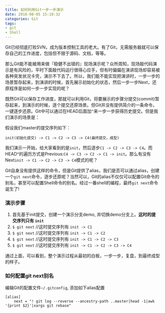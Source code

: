 ```yaml
---
title: 如何利用Git一步一步演示
date: 2016-08-05 15:10:32
categories: Git
tags: 
- git
- Shell
---
```


Git已经彻底打败SVN，成为版本控制工具的老大。有了Git，无需服务器就可以保存自己的工作进度，包括但不限于源码、文档，等等。

那么Git能不能被用来做『稳健不出错的』现场演示呢？众所周知，现场敲代码演示是有风险的，平时下面敲代码运行很得心应手，但有时偏偏在演讲现场却容易被各种突发状况卡壳，演示不下去了。所以，我们能不能实现把演讲时，一步一步的场景暂存起来，到演讲的时候，首先展示初始化的状态，然后一步一步Next，还原程序是如何一步一步实现的呢？

既然Git可以保存工作进度，那就可以利用Git，将要展示的步骤分提交(commit)暂存起来，到演示的时候，逐个提交还原场景。但Git并没有提供简介的一条命令，一键逐步还原。Git中可以通过在HEAD后面加`^`来一步一步获得历史提交。但是我们演示的场景是：

假设我们master的提交序列如下：

```
init(初始化提交) -> C1 -> C2 -> C3 -> C4(最终提交，成型)
```

我们演示一开始，给大家看到的是`init`，然后逐步`C1 -> C2 -> C3 -> C4`。而HEAD^的遍历方式是Previous:`C4 -> C3 -> C2 -> C1 -> init`。那么有没有Next`init -> C1 -> C2 -> C3 -> C4`模式的呢？

Git自身没有提供这样的命令，但是Git提供了alias，我们是否可以通过alias，创建一个`git next`命令，逐步还原呢？当然可以，Git的alias不仅仅可以配置Git命令的别名，甚至可以配置Shell命令的别名。经过一番shell的编程，最终`git next`命令诞生了!

### 演示步骤

1. 首先基于init提交，创建一个演示分支demo, 并切换demo分支上。**这时的提交序列只有 `init`**
2. `$ git next` //这时提交序列有 `init -> C1`
3. `$ git next` //这时提交序列有 `init -> C1 -> C2`
4. `$ git next` //这时提交序列有 `init -> C1 -> C2 -> C3`
5. `$ git next` //这时提交序列有 `init -> C1 -> C2 -> C3 -> C4`

通过上面，可以看到，整个演示过程从最初的白板，一步一步，复盘，到最终成型的样子。

### 如何配置git next别名

编辑Git的配置文件`~/.gitconfig`, 添加如下alias配置

```Shell
[alias]
    next = "! git log --reverse --ancestry-path ..master|head -1|awk '{print $2}'|xargs git rebase"
```
